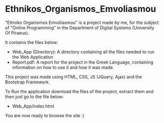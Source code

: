 # Ethnikos_Organismos_Emvoliasmou

"Ethniko Organismos Emvoliasmou" is a project made by me, for the subject of "Online Programming" in the Department of Digital Systems (University Of Piraeus).

It contains the files below:
- Web_App (Directory): A directory containing all the files needed to run the Web Application
- Report.pdf: A report for the project in the Greek Language, containing information on how to use it and how it was made.

This project was made using HTML, CSS, JS (JQuery, Ajax) and the Bootstrap Framework.

To Run the application download the files of the project, extract them and then just go to the file below:

- Web_App/index.html

You are now ready to browse the site :)
